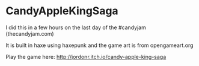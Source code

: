 CandyAppleKingSaga
==================

I did this in a few hours on the last day of the #candyjam (thecandyjam.com)

It is built in haxe using haxepunk and the game art is from opengameart.org

Play the game here: http://jordonr.itch.io/candy-apple-king-saga
